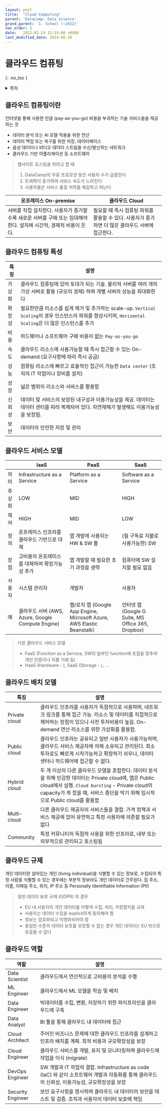 ```yaml
---
layout: post
title:  "Cloud Computing"
parent: 'DataCamp: Data Science'
grand_parent: '1. School (~2022)'
nav_order: 5
date:   2022-02-24 13:55:00 +0900
last_modified_date: 2024-06-18
---
```

# 클라우드 컴퓨팅
{: .no_toc }

<details markdown="block">
  <summary>
    목차
  </summary>
  {: .text-delta }
1. TOC
{:toc}
</details>

## 클라우드 컴퓨팅이란
인터넷을 통해 사용한 만큼 (pay-as-you-go) 비용을 부과하는 기술 서비스들을 제공하는 것

- 데이터 분석 또는 AI 모델 적용을 위한 연산
- 데이터 백업 또는 복구를 위한 저장, 데이터베이스 
- 음성 데이터나 비디오 데이터 스트림을 수신/발신하는 네트워크
- 클라우드 기반 어플리케이션 등 소프트웨어

> 웹사이트 호스팅을 하려고 할 때
> 1. DataCamp의 무료 프로모션 동안 사용자 수가 급증한다
> 2. 트래픽이 증가하여 서비스 속도가 느려진다
> 3. 사용자들은 서비스 품질 저하를 체감하고 떠난다

|온프레미스 On-premise|클라우드 Cloud|
|---|---|
|서버를 직접 설치한다. 사용자가 증가할수록 새로운 서버를 구매 또는 임대해야한다. 설치에 시간적, 경제적 비용이 든다.|필요할 때 즉시 컴퓨팅 파워를 활용할 수 있다. 사용자가 증가하면 더 많은 클라우드 서버에 접근한다.|

## 클라우드 컴퓨팅 특성

|특징|설명|
|---|---|
|가상화|클라우드 컴퓨팅에 있어 토대가 되는 기술. 물리적 서버를 여러 개의 가상 서버로 활용 (규모의 경제) 하며 개별 서버의 성능을 최대화한다|
|확장성|필요한만큼 리소스를 쉽게 제거 및 추가하는 scale-up. `Vertical Scaling`의 경우 인스턴스의 파워를 향상시키며, `Horizontal Scaling`은 더 많은 인스턴스를 추가|
|비용|하드웨어나 소프트웨어 구매 비용이 없는 `Pay-as-you-go` |
|속도|클라우드 리소스에 사용가능할 때 즉시 접근할 수 있는 On-demand (요구사항에 따라 즉시 공급)|
|성능|컴퓨팅 리소스에 빠르고 효율적인 접근이 가능한 `Data center` (조직의 IT 작업이나 장비를 설치)|
|성장|넓은 범위의 리소스와 서비스를 활용함|
|신뢰성|데이터 및 서비스의 보장된 내구성과 이용가능성을 제공. 데이터는 데이터 센터를 따라 복제되어 있다. 자연재해가 발생해도 이용가능성을 보장됨.|
|보안|데이터의 안전한 저장 및 관리|

## 클라우드 서비스 모델

||IaaS|PaaS|SaaS|
|---|---|---|---|
|의미|Infrastructure as a Service|Platform as a Service|Software as a Service|
|추상화|LOW|MID|HIGH|
|제어|HIGH|MID|LOW|
|정의|온프레미스 인프라를 클라우드 기반으로 대체|앱 개발에 사용되는 HW & SW 툴|(월 구독료 지불로 사용가능한) SW|
|장점|고비용의 온프레미스를 대체하여 확장가능성 추가|앱 개발할 때 필요한 초기 과정을 생략|컴퓨터에 SW 설치할 필요 없음|
|사용자|시스템 관리자|개발자|사용자|
|예|클라우드 서버 (AWS, Azure, Google Compute Engine)|웹/로직 앱 (Google App Engine, Microsoft Azure, AWS Elastic Beanstalk)|인터넷 앱 (Google G Suite, MS Office 365, Dropbox)|

> 다른 클라우드 서비스 모델
> - FaaS (Function as a Service, SW의 일부인 function에 초점을 맞추며 개인 인증이나 지불 거래 등)
> - HaaS (Hardware - ), SaaS (Storage - ), ...

## 클라우드 배치 모델

|특징|설명|
|---|---|
|Private cloud|클라우드 인프라를 사용자가 독점적으로 사용하며, 네트워크 링크를 통해 접근 가능. 리소스 및 데이터를 직접적으로 제어하는 장점이 있으나 사전 투자비용이 높음. On-demand 연산 리소스를 위한 가상화를 활용함.|
|Public cloud|클라우드 인프라는 공유되고 일반 사용자가 사용가능하며, 클라우드 서비스 제공자에 의해 소유되고 관리된다. 최소 투자로도 빠르게 시작가능하고 확장하기 쉬우나, 데이터 센터나 하드웨어에 접근할 수 없다.|
|Hybrid cloud|두 개 이상의 다른 클라우드 모델을 혼합한다. 데이터 분석을 위해 민감한 데이터는 Private cloud에, 앱은 Public cloud에서 실행. `Cloud bursting` - Private cloud의 capacity가 꽉 찼을 때, 서비스 중단을 막기 위해 임시적으로 Public cloud를 활용함|
|Multi-cloud|다른 클라우드 제공자의 서비스들을 결합. 가격 정책과 서비스 제공에 있어 유연하고 특정 사용자에 의존할 필요가 없다|
|Community|특정 커뮤니티의 독점적 사용을 위한 인프라로, 내부 또는 외부적으로 관리되고 호스팅됨|

## 클라우드 규제
개인 데이터란 살아있는 개인 (living individual)을 식별할 수 있는 정보로, 수집되어 특정 사람을 식별할 수 있는 경우에는 부분적 정보라도 개인 데이터로 간주된다. 집 주소, 이름, 이메일 주소, 위치, IP 주소 등 Personally Identifiable Information (PII)

> 일반 데이터 보호 규제 (GDPR) 의 경우
> - EU 내 사용자의 개인 데이터를 어떻게 수집, 처리, 저장할지를 규제
> - 사용자는 데이터 수집을 explicit하게 동의해야 함
> - 정보는 암호화되고 익명화되어야 함
> - 동일한 수준의 데이터 보호를 보장할 수 없는 경우 개인 데이터는 EU 밖으로 유출될 수 없다

## 클라우드 역할

|역할|설명|
|---|---|
|Data Scientist|클라우드에서 연산적으로 고비용의 분석을 수행|
|ML Engineer|클라우드에서 ML 모델을 학습 및 배치|
|Data Engineer|빅데이터를 수집, 변환, 저장하기 위한 파이프라인을 클라우드에 구축|
|Data Analyst|BI 툴을 통해 클라우드 내 데이터에 접근|
|Cloud Architect|주어진 비즈니스 문제에 대한 클라우드 인프라를 설계하고 인프라 배치를 계획. 최적 비용과 규모확장성을 보장|
|Cloud Engineer|클라우드 서비스를 개발, 유지 및 모니터링하며 클라우드에 작업을 이식 (migrate)|
|DevOps Engineer|SW 개발과 IT 작업의 결합. Infrastructure as code (IaC) 와 같이 소프트웨어 개발과 자동화를 통해 클라우드의 신뢰성, 이용가능성, 규모확장성을 보장|
|Security Engineer|보안 요구사항을 명시하며 클라우드 내 데이터의 보안을 테스트 및 검증. 조직과 사용자의 데이터 보호에 책임|